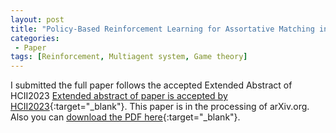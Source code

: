 ```yaml
---
layout: post
title: "Policy-Based Reinforcement Learning for Assortative Matching in Human Behavior Modeling"
categories:
 - Paper
tags: [Reinforcement, Multiagent system, Game theory]
---
```

I submitted the full paper follows the accepted Extended Abstract of HCII2023 [Extended abstract of paper is accepted by HCII2023](https://oudeng.github.io/paper/2022/12/14/HCII2023/){:target="_blank"}.
This paper is in the processing of arXiv.org. Also you can [download the PDF here](https://oudeng.github.io/assets/downloads/arxiv20230217_HCII2023_1.pdf){:target="_blank"}.


